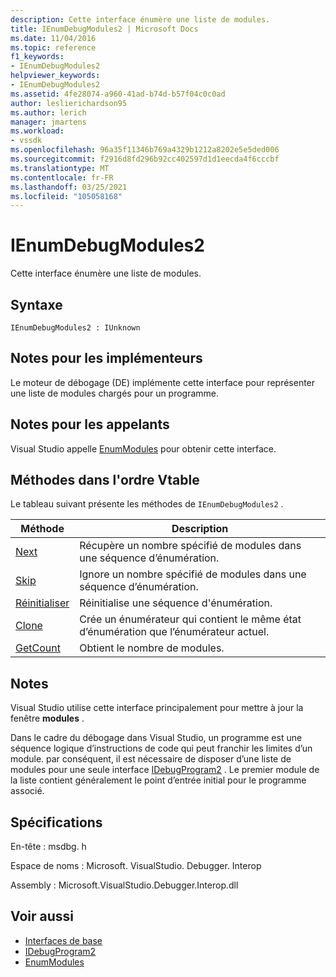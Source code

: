 ```yaml
---
description: Cette interface énumère une liste de modules.
title: IEnumDebugModules2 | Microsoft Docs
ms.date: 11/04/2016
ms.topic: reference
f1_keywords:
- IEnumDebugModules2
helpviewer_keywords:
- IEnumDebugModules2
ms.assetid: 4fe28074-a960-41ad-b74d-b57f04c0c0ad
author: leslierichardson95
ms.author: lerich
manager: jmartens
ms.workload:
- vssdk
ms.openlocfilehash: 96a35f11346b769a4329b1212a8202e5e5ded006
ms.sourcegitcommit: f2916d8fd296b92cc402597d1d1eecda4f6cccbf
ms.translationtype: MT
ms.contentlocale: fr-FR
ms.lasthandoff: 03/25/2021
ms.locfileid: "105058168"
---
```

# <a name="ienumdebugmodules2"></a>IEnumDebugModules2
Cette interface énumère une liste de modules.

## <a name="syntax"></a>Syntaxe

```
IEnumDebugModules2 : IUnknown
```

## <a name="notes-for-implementers"></a>Notes pour les implémenteurs
 Le moteur de débogage (DE) implémente cette interface pour représenter une liste de modules chargés pour un programme.

## <a name="notes-for-callers"></a>Notes pour les appelants
 Visual Studio appelle [EnumModules](../../../extensibility/debugger/reference/idebugprogram2-enummodules.md) pour obtenir cette interface.

## <a name="methods-in-vtable-order"></a>Méthodes dans l'ordre Vtable
 Le tableau suivant présente les méthodes de `IEnumDebugModules2` .

|Méthode|Description|
|------------|-----------------|
|[Next](../../../extensibility/debugger/reference/ienumdebugmodules2-next.md)|Récupère un nombre spécifié de modules dans une séquence d’énumération.|
|[Skip](../../../extensibility/debugger/reference/ienumdebugmodules2-skip.md)|Ignore un nombre spécifié de modules dans une séquence d’énumération.|
|[Réinitialiser](../../../extensibility/debugger/reference/ienumdebugmodules2-reset.md)|Réinitialise une séquence d'énumération.|
|[Clone](../../../extensibility/debugger/reference/ienumdebugmodules2-clone.md)|Crée un énumérateur qui contient le même état d’énumération que l’énumérateur actuel.|
|[GetCount](../../../extensibility/debugger/reference/ienumdebugmodules2-getcount.md)|Obtient le nombre de modules.|

## <a name="remarks"></a>Notes
 Visual Studio utilise cette interface principalement pour mettre à jour la fenêtre **modules** .

 Dans le cadre du débogage dans Visual Studio, un programme est une séquence logique d’instructions de code qui peut franchir les limites d’un module. par conséquent, il est nécessaire de disposer d’une liste de modules pour une seule interface [IDebugProgram2](../../../extensibility/debugger/reference/idebugprogram2.md) . Le premier module de la liste contient généralement le point d’entrée initial pour le programme associé.

## <a name="requirements"></a>Spécifications
 En-tête : msdbg. h

 Espace de noms : Microsoft. VisualStudio. Debugger. Interop

 Assembly : Microsoft.VisualStudio.Debugger.Interop.dll

## <a name="see-also"></a>Voir aussi
- [Interfaces de base](../../../extensibility/debugger/reference/core-interfaces.md)
- [IDebugProgram2](../../../extensibility/debugger/reference/idebugprogram2.md)
- [EnumModules](../../../extensibility/debugger/reference/idebugprogram2-enummodules.md)
